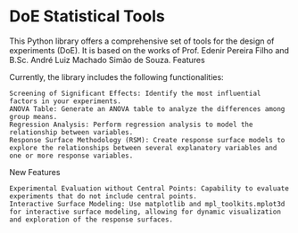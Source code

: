 # DoE Statistical Tools

This Python library offers a comprehensive set of tools for the design of experiments (DoE). It is based on the works of Prof. Edenir Pereira Filho and B.Sc. André Luiz Machado Simão de Souza.
Features

Currently, the library includes the following functionalities:

    Screening of Significant Effects: Identify the most influential factors in your experiments.
    ANOVA Table: Generate an ANOVA table to analyze the differences among group means.
    Regression Analysis: Perform regression analysis to model the relationship between variables.
    Response Surface Methodology (RSM): Create response surface models to explore the relationships between several explanatory variables and one or more response variables.

New Features

    Experimental Evaluation without Central Points: Capability to evaluate experiments that do not include central points.
    Interactive Surface Modeling: Use matplotlib and mpl_toolkits.mplot3d for interactive surface modeling, allowing for dynamic visualization and exploration of the response surfaces.

